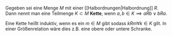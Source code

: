 Gegeben sei eine Menge $M$ mit einer [[Halbordnungen|Halbordnung]] $R$. Dann nennt man eine Teilmenge $K \subset M$ **Kette**, wenn $a,b \in K \implies a R b \lor b R a$.

Eine Kette heißt induktiv, wenn es ein $m \in M$ gibt sodass $k R m \forall k \in K$ gilt.
In einer Größenrelation wäre dies z.B. eine obere oder untere Schranke.


